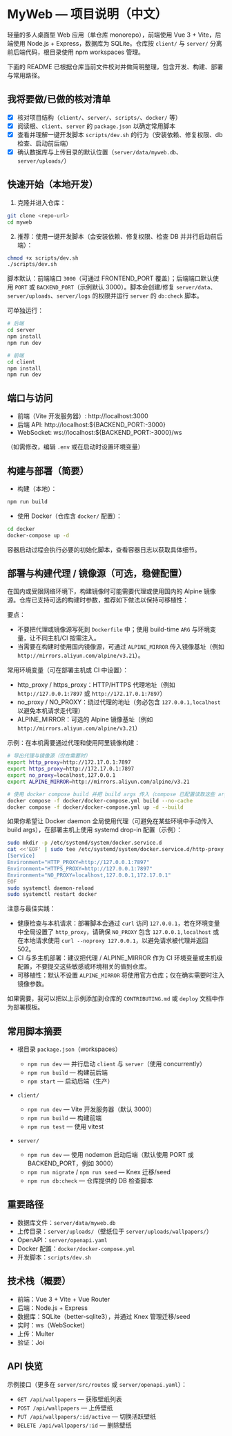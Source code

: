 # MyWeb — 项目说明（中文）

轻量的多人桌面型 Web 应用（单仓库 monorepo），前端使用 Vue 3 + Vite，后端使用 Node.js + Express，数据库为 SQLite。仓库按 `client/` 与 `server/` 分离前后端代码，根目录使用 npm workspaces 管理。

下面的 README 已根据仓库当前文件校对并做简明整理，包含开发、构建、部署与常用路径。

## 我将要做/已做的核对清单

- [x] 核对项目结构（`client/`、`server/`、`scripts/`、`docker/` 等）
- [x] 阅读根、`client`、`server` 的 `package.json` 以确定常用脚本
- [x] 查看并理解一键开发脚本 `scripts/dev.sh` 的行为（安装依赖、修复权限、db 检查、启动前后端）
- [x] 确认数据库与上传目录的默认位置（`server/data/myweb.db`、`server/uploads/`）

## 快速开始（本地开发）

1. 克隆并进入仓库：

```bash
git clone <repo-url>
cd myweb
```

2. 推荐：使用一键开发脚本（会安装依赖、修复权限、检查 DB 并并行启动前后端）：

```bash
chmod +x scripts/dev.sh
./scripts/dev.sh
```

脚本默认：前端端口 `3000`（可通过 FRONTEND_PORT 覆盖）；后端端口默认使用 `PORT` 或 `BACKEND_PORT`（示例默认 3000）。脚本会创建/修复 `server/data`、`server/uploads`、`server/logs` 的权限并运行 `server` 的 `db:check` 脚本。

可单独运行：

```bash
# 后端
cd server
npm install
npm run dev

# 前端
cd client
npm install
npm run dev
```

## 端口与访问

- 前端（Vite 开发服务器）: http://localhost:3000
- 后端 API: http://localhost:${BACKEND_PORT:-3000}
- WebSocket: ws://localhost:${BACKEND_PORT:-3000}/ws

（如需修改，编辑 `.env` 或在启动时设置环境变量）

## 构建与部署（简要）

- 构建（本地）：

```bash
npm run build
```

- 使用 Docker（仓库含 `docker/` 配置）：

```bash
cd docker
docker-compose up -d
```

容器启动过程会执行必要的初始化脚本，查看容器日志以获取具体细节。

## 部署与构建代理 / 镜像源（可选，稳健配置）

在国内或受限网络环境下，构建镜像时可能需要代理或使用国内的 Alpine 镜像源。仓库已支持可选的构建时参数，推荐如下做法以保持可移植性：

要点：
- 不要把代理或镜像源写死到 `Dockerfile` 中；使用 build-time `ARG` 与环境变量，让不同主机/CI 按需注入。
- 当需要在构建时使用国内镜像源，可通过 `ALPINE_MIRROR` 传入镜像基址（例如 `http://mirrors.aliyun.com/alpine/v3.21`）。

常用环境变量（可在部署主机或 CI 中设置）：

- http_proxy / https_proxy：HTTP/HTTPS 代理地址（例如 `http://127.0.0.1:7897` 或 `http://172.17.0.1:7897`）
- no_proxy / NO_PROXY：绕过代理的地址（务必包含 `127.0.0.1,localhost` 以避免本机请求走代理）
- ALPINE_MIRROR：可选的 Alpine 镜像基址（例如 `http://mirrors.aliyun.com/alpine/v3.21`）

示例：在本机需要通过代理和使用阿里镜像构建：

```bash
# 导出代理与镜像源（仅在需要时）
export http_proxy=http://172.17.0.1:7897
export https_proxy=http://172.17.0.1:7897
export no_proxy=localhost,127.0.0.1
export ALPINE_MIRROR=http://mirrors.aliyun.com/alpine/v3.21

# 使用 docker compose build 并把 build args 传入（compose 已配置读取这些 args）
docker compose -f docker/docker-compose.yml build --no-cache
docker compose -f docker/docker-compose.yml up -d --build
```

如果你希望让 Docker daemon 全局使用代理（可避免在某些环境中手动传入 build args），在部署主机上使用 systemd drop-in 配置（示例）：

```bash
sudo mkdir -p /etc/systemd/system/docker.service.d
cat <<'EOF' | sudo tee /etc/systemd/system/docker.service.d/http-proxy.conf
[Service]
Environment="HTTP_PROXY=http://127.0.0.1:7897"
Environment="HTTPS_PROXY=http://127.0.0.1:7897"
Environment="NO_PROXY=localhost,127.0.0.1,172.17.0.1"
EOF
sudo systemctl daemon-reload
sudo systemctl restart docker
```

注意与最佳实践：

- 健康检查与本机请求：部署脚本会通过 `curl` 访问 `127.0.0.1`，若在环境变量中全局设置了 `http_proxy`，请确保 `NO_PROXY` 包含 `127.0.0.1,localhost` 或在本地请求使用 `curl --noproxy 127.0.0.1`，以避免请求被代理并返回 502。
- CI 与多主机部署：建议把代理 / ALPINE_MIRROR 作为 CI 环境变量或主机级配置，不要提交这些敏感或环境相关的值到仓库。
- 可移植性：默认不设置 `ALPINE_MIRROR` 将使用官方仓库；仅在确实需要时注入镜像参数。

如果需要，我可以把以上示例添加到仓库的 `CONTRIBUTING.md` 或 `deploy` 文档中作为部署模板。

## 常用脚本摘要

- 根目录 `package.json`（workspaces）
  - `npm run dev` — 并行启动 `client` 与 `server`（使用 concurrently）
  - `npm run build` — 构建前后端
  - `npm start` — 启动后端（生产）

- `client/`
  - `npm run dev` — Vite 开发服务器（默认 3000）
  - `npm run build` — 构建前端
  - `npm run test` — 使用 vitest

- `server/`
  - `npm run dev` — 使用 nodemon 启动后端（默认使用 PORT 或 BACKEND_PORT，例如 3000）
  - `npm run migrate` / `npm run seed` — Knex 迁移/seed
  - `npm run db:check` — 仓库提供的 DB 检查脚本

## 重要路径

- 数据库文件：`server/data/myweb.db`
- 上传目录：`server/uploads/`（壁纸位于 `server/uploads/wallpapers/`）
- OpenAPI：`server/openapi.yaml`
- Docker 配置：`docker/docker-compose.yml`
- 开发脚本：`scripts/dev.sh`

## 技术栈（概要）

- 前端：Vue 3 + Vite + Vue Router
- 后端：Node.js + Express
- 数据库：SQLite（better-sqlite3），并通过 Knex 管理迁移/seed
- 实时：ws（WebSocket）
- 上传：Multer
- 验证：Joi

## API 快览

示例接口（更多在 `server/src/routes` 或 `server/openapi.yaml`）：

- `GET /api/wallpapers` — 获取壁纸列表
- `POST /api/wallpapers` — 上传壁纸
- `PUT /api/wallpapers/:id/active` — 切换活跃壁纸
- `DELETE /api/wallpapers/:id` — 删除壁纸


